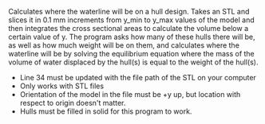 Calculates where the waterline will be on a hull design. Takes an STL and slices it in 0.1 mm increments from y_min to y_max values of the model and then integrates the cross sectional areas to calculate the volume below a certain value of y. The program asks how many of these hulls there will be, as well as how much weight will be on them, and calculates where the waterline will be by solving the equilibrium equation where the mass of the volume of water displaced by the hull(s) is equal to the weight of the hull(s).

- Line 34 must be updated with the file path of the STL on your computer
- Only works with STL files
- Orientation of the model in the file must be +y up, but location with respect to origin doesn't matter.
- Hulls must be filled in solid for this program to work.
